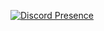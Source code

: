 [![Discord Presence](https://lanyard.cnrad.dev/api/852630017404960848)](https://discord.com/users/852630017404960848)

